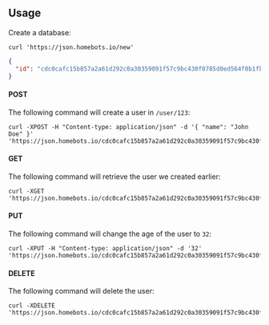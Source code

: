 ## Usage

Create a database:

`curl 'https://json.homebots.io/new'`

```json
{
  "id": "cdc0cafc15b857a2a61d292c0a30359091f57c9bc430f0785d0ed564f0b1fb9b"
}
```
#### POST

The following command will create a user in `/user/123`:

```shell
curl -XPOST -H "Content-type: application/json" -d '{ "name": "John Doe" }' 'https://json.homebots.io/cdc0cafc15b857a2a61d292c0a30359091f57c9bc430f0785d0ed564f0b1fb9b/user/123'
```

#### GET
The following command will retrieve the user we created earlier:
```shell
curl -XGET 'https://json.homebots.io/cdc0cafc15b857a2a61d292c0a30359091f57c9bc430f0785d0ed564f0b1fb9b/user/123'
```

#### PUT
The following command will change the age of the user to `32`:
```shell
curl -XPUT -H "Content-type: application/json" -d '32' 'https://json.homebots.io/cdc0cafc15b857a2a61d292c0a30359091f57c9bc430f0785d0ed564f0b1fb9b/user/123/age'
```

#### DELETE
The following command will delete the user:
```shell
curl -XDELETE 'https://json.homebots.io/cdc0cafc15b857a2a61d292c0a30359091f57c9bc430f0785d0ed564f0b1fb9b/user/123'
```
